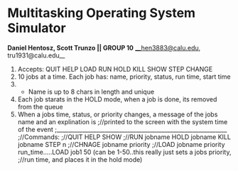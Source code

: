 # Multitasking Operating System Simulator


**Daniel Hentosz, Scott Trunzo || GROUP 10**
__hen3883@calu.edu, tru1931@calu.edu__

 1. Accepts: QUIT HELP LOAD RUN HOLD KILL SHOW STEP CHANGE
 2. 10 jobs at a time. Each job has: name, priority, status, run time, start time
 3.  * Name is up to 8 chars in length and unique
 4. Each job starats in the HOLD mode, when a job is done, its removed from the queue
 5. When a jobs time, status, or priority changes, a message of the jobs name and an explination is ;//printed to the screen with the system time of the event
;____________________________________________________________
;//Commands:
;//QUIT HELP SHOW
;//RUN jobname HOLD jobname KILL jobname STEP n
;//CHNAGE jobname priority
;//LOAD jobname priority run_time.....LOAD job1 50 (can be 1-50..this really just sets a jobs priority, ;//run time, and places it in the hold mode)
